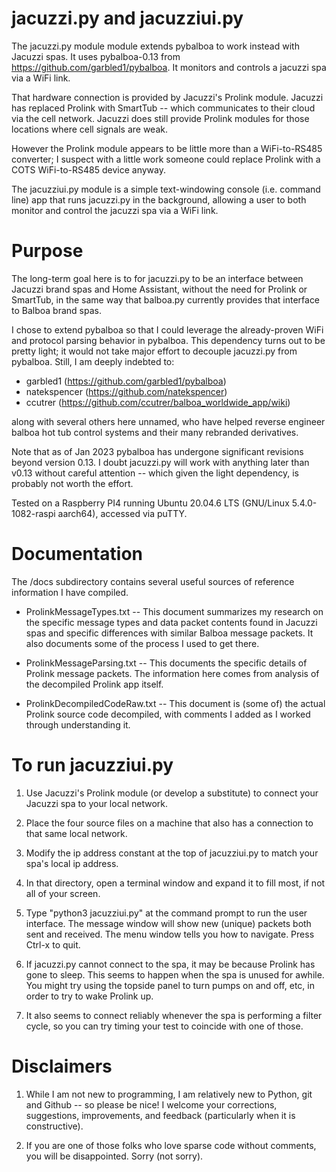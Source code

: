 jacuzzi.py and jacuzziui.py
===========================

The jacuzzi.py module module extends pybalboa to work instead with Jacuzzi spas. It uses pybalboa-0.13 from https://github.com/garbled1/pybalboa. It monitors and controls a jacuzzi spa via a WiFi link.

That hardware connection is provided by Jacuzzi's Prolink module. Jacuzzi has replaced Prolink with SmartTub -- which communicates to their cloud via the cell network. Jacuzzi does still provide Prolink modules for those locations where cell signals are weak.

However the Prolink module appears to be little more than a WiFi-to-RS485 converter; I suspect with a little work someone could replace Prolink with a COTS WiFi-to-RS485 device anyway.

The jacuzziui.py module is a simple text-windowing console (i.e. command line) app that runs jacuzzi.py in the background, allowing a user to both monitor and control the jacuzzi spa via a WiFi link.

# Purpose

The long-term goal here is to for jacuzzi.py to be an interface between Jacuzzi brand spas and Home Assistant, without the need for Prolink or SmartTub, in the same way that balboa.py currently provides that interface to Balboa brand spas.

I chose to extend pybalboa so that I could leverage the already-proven WiFi and protocol parsing behavior in pybalboa. This dependency turns out to be pretty light; it would not take major effort to decouple jacuzzi.py from pybalboa. Still, I am deeply indebted to: 

* garbled1 (https://github.com/garbled1/pybalboa)
* natekspencer (https://github.com/natekspencer)
* ccutrer (https://github.com/ccutrer/balboa_worldwide_app/wiki)

along with several others here unnamed, who have helped reverse engineer balboa hot tub control systems and their many rebranded derivatives.

Note that as of Jan 2023 pybalboa has undergone significant revisions beyond version 0.13. I doubt jacuzzi.py will work with anything later than v0.13 without careful attention -- which given the light dependency, is probably not worth the effort.

Tested on a Raspberry PI4 running Ubuntu 20.04.6 LTS (GNU/Linux 5.4.0-1082-raspi aarch64), accessed via puTTY.

# Documentation

The /docs subdirectory contains several useful sources of reference information I have compiled.

* ProlinkMessageTypes.txt -- This document summarizes my research on the specific message types and data packet contents found in Jacuzzi spas and specific differences with similar Balboa message packets. It also documents some of the process I used to get there.

* ProlinkMessageParsing.txt -- This documents the specific details of Prolink message packets. The information here comes from analysis of the decompiled Prolink app itself.

* ProlinkDecompiledCodeRaw.txt -- This document is (some of) the actual Prolink source code decompiled, with comments I added as I worked through understanding it.

# To run jacuzziui.py

1. Use Jacuzzi's Prolink module (or develop a substitute) to connect your Jacuzzi spa to your local network.

2. Place the four source files on a machine that also has a connection to that same local network.

3. Modify the ip address constant at the top of jacuzziui.py to match your spa's local ip address.

4. In that directory, open a terminal window and expand it to fill most, if not all of your screen.

5. Type "python3 jacuzziui.py" at the command prompt to run the user interface. The message window will show new (unique) packets both sent and received. The menu window tells you how to navigate. Press Ctrl-x to quit.

6. If jacuzzi.py cannot connect to the spa, it may be because Prolink has gone to sleep. This seems to happen when the spa is unused for awhile. You might try using the topside panel to turn pumps on and off, etc, in order to try to wake Prolink up. 

7. It also seems to connect reliably whenever the spa is performing a filter cycle, so you can try timing your test to coincide with one of those.

# Disclaimers

1. While I am not new to programming, I am relatively new to Python, git and Github -- so please be nice!  I welcome your corrections, suggestions, improvements, and feedback (particularly when it is constructive).

2. If you are one of those folks who love sparse code without comments, you will be disappointed. Sorry (not sorry).

